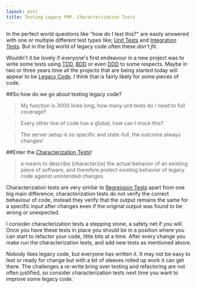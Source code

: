 ```yaml
---
layout: post
title: Testing Legacy PHP. Characterization Tests
---
```


In the perfect world questions like "how do I test this?" are easily answered with one or multiple different test types like; [Unit Tests](http://en.wikipedia.org/wiki/Unit_testing) and [Integration Tests](http://en.wikipedia.org/wiki/Integration_testing). But in the big world of legacy code often these *don't fit*.

Wouldn't it be lovely if everyone's first endeavour in a new project was to write some tests using [TDD](http://en.wikipedia.org/wiki/Test-driven_development), [BDD](http://en.wikipedia.org/wiki/Behavior-driven_development) or even [DDD](http://en.wikipedia.org/wiki/Domain-driven_design) to some respects. Maybe in two or three years time all the projects that are being started today will appear to be [Legacy Code](http://en.wikipedia.org/wiki/Legacy_code). I think that is fairly likely for some pieces of code.

##So how do we go about testing legacy code?

> My function is 3000 lines long, how many unit tests do I need to full coverage?

> Every other line of code has a global, how can I mock this?

> The server setup is so specific and state-full, the outcome always changes!

##Enter the [Characterization Tests](http://en.wikipedia.org/wiki/Characterization_test)!

> a means to describe (characterize) the actual behavior of an existing piece of software, and therefore protect existing behavior of legacy code against unintended changes

Characterization tests are very similar to [Regression Tests](http://en.wikipedia.org/wiki/Regression_testing) apart from one big main difference; characterization tests do not verify the correct behaviour of code, instead they verify that the output remains the same for a specific input after changes even if the original output was found to be wrong or unexpected.

I consider characterization tests a stepping stone, a safety net if you will. Once you have these tests in place you should be in a position where you can start to refactor your code, little bits at a time. After every change you make run the characterization tests, and add new tests as mentioned above.

Nobody likes legacy code, but everyone has written it. It may not be easy to test or ready for change but with a bit of sleeves rolled up work it can get there. The challenges a re-write bring over testing and refactoring are not often justified, so consider characterization tests next time you want to improve some legacy code.
